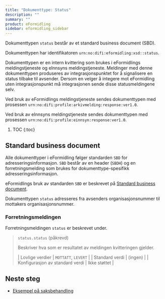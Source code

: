 ```yaml
---
title: "Dokumenttype: Status"
description: ""
summary: ""
product: eFormidling
sidebar: eformidling_sidebar
---
```


Dokumenttypen `status` består av et standard business document (SBD).

Dokumenttypen har identifikatoren `urn:no:difi:eformidling:xsd::status`.

Dokumenttypen er en intern kvittering som brukes i eFormidlings meldingstjeneste og eInnsyns meldingstjeneste. Meldinger
med denne dokumenttypen produseres av integrasjonspunktet for å signalisere en status tilbake til avsender. Dersom en
velger å integere mot eFormidling uten integrasjonspunkt må integrasjonen sende disse statusmeldingene selv.

Ved bruk av eFormidlings meldingstjeneste sendes dokumenttypen med prosessen `urn:no:difi:profile:arkivmelding:response:ver1.0`.

Ved bruk av eInnsyns meldingstjeneste sendes dokumenttypen med prosessen `urn:no:difi:profile:einnsyn:response:ver1.0`.

1. TOC
{:toc}

## Standard business document

Alle dokumenttyper i eFormidling følger standarden `SBD` for adresseringsinformasjon. `SBD` består av en header (`SBDH`)
og en forretningsmelding som brukes for dokumenttype-spesifikk adresseringsinformasjon.

eFormidlings bruk av standarden `SBD` er beskrevet på [Standard business document](standard_sbd).

Dokumenttypen `status` adresseres fra avsenders organisasjonsnummer til mottakers organisasjonsnummer.

### Forretningsmeldingen

Forretningsmeldingen `status` er beskrevet under.

> `status.status` (påkrevd)
>
> Beskriver hva som er resultatet av meldingen kvitteringen gjelder.
>
> | Lovlige verdier                 | `MOTTATT`, `LEVERT` |
> | Standard verdi                  | (ingen)             |
> | Konfigurasjon av standard verdi | Ikke støttet        |

## Neste steg

- [Eksempel på saksbehandling](../Eksempel/saksbehandling)
